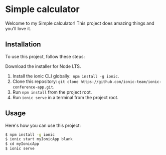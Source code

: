 # Simple calculator

Welcome to my Simple calculator! This project does amazing things and you'll love it.

## Installation

To use this project, follow these steps:
 
Download the installer for Node LTS.
1. Install the ionic CLI globally:` npm install -g ionic`.
2. Clone this repository: `git clone https://github.com/ionic-team/ionic-conference-app.git`.
3. Run `npm install` from the project root.
4. Run `ionic serve` in a terminal from the project root.


## Usage

Here's how you can use this project:

```bash
$ npm install -g ionic  
$ ionic start myIonicApp blank 
$ cd myIonicApp
$ ionic serve


